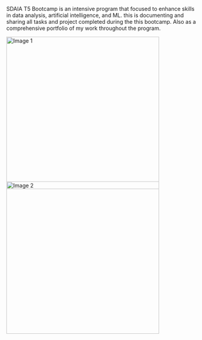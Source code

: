 SDAIA T5 Bootcamp is an intensive program that focused to enhance skills in data analysis, artificial intelligence, and ML. this is documenting and sharing all tasks and project completed during the this bootcamp. Also as a comprehensive portfolio of my work throughout the program.

<p align="left">
  <img src="https://encrypted-tbn0.gstatic.com/images?q=tbn:ANd9GcTjd3oVUHxKuESg6bmFkmd-4X4Zia6vty8ycQ&s" alt="Image 1" width="400" style="margin-bottom: -20px;"/>
  <img src="https://tuwaiq.edu.sa/img/logos/Logos_full%20color.png" alt="Image 2" width="400"/>
</p>




